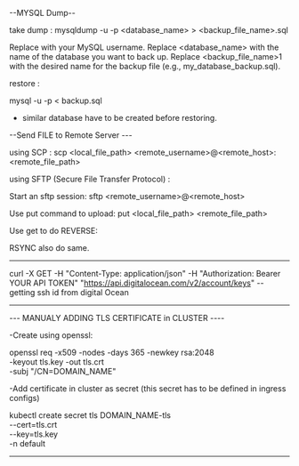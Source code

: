 --MYSQL Dump--

take dump : 
mysqldump -u <username> -p <database_name> > <backup_file_name>.sql

Replace <username> with your MySQL username.
Replace <database_name> with the name of the database you want to back up.
Replace <backup_file_name>1 with the desired name for the backup file (e.g., my_database_backup.sql). 

restore : 

mysql -u <username> -p <database> < backup.sql

* similar database have to be created before restoring.

--Send FILE to Remote Server ---

using SCP :
scp <local_file_path> <remote_username>@<remote_host>:<remote_file_path>

using SFTP (Secure File Transfer Protocol) :

Start an sftp session:
sftp <remote_username>@<remote_host>

Use put command to upload:
put <local_file_path> <remote_file_path>

Use get to do REVERSE:

RSYNC also do same.

---

curl -X GET -H "Content-Type: application/json" -H "Authorization: Bearer YOUR API TOKEN" "https://api.digitalocean.com/v2/account/keys"  -- getting ssh id from digital Ocean

----
--- MANUALY ADDING TLS CERTIFICATE in CLUSTER ---- 

-Create using openssl:

openssl req -x509 -nodes -days 365 -newkey rsa:2048 \
  -keyout tls.key -out tls.crt \
  -subj "/CN=DOMAIN_NAME"
  
-Add certificate in cluster as secret (this secret has to be defined in ingress configs)

kubectl create secret tls DOMAIN_NAME-tls \
  --cert=tls.crt \
  --key=tls.key \
  -n default
  
-----




